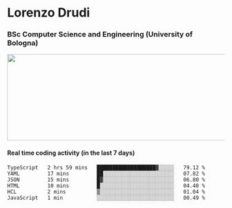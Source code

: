 # Lorenzo Drudi
### BSc Computer Science and Engineering (University of Bologna)

<img src="https://github-readme-stats.vercel.app/api?username=LorenzoDrudi&count_private=true&show_icons=true&theme=gruvbox" height=200px width=550px>

<!---Use wakatime plugins to track the coding time--->
#### Real time coding activity (in the last 7 days)
<!--START_SECTION:waka-->

```text
TypeScript   2 hrs 59 mins   ███████████████████▓░░░░░   79.12 %
YAML         17 mins         ██░░░░░░░░░░░░░░░░░░░░░░░   07.82 %
JSON         15 mins         █▓░░░░░░░░░░░░░░░░░░░░░░░   06.80 %
HTML         10 mins         █░░░░░░░░░░░░░░░░░░░░░░░░   04.40 %
HCL          2 mins          ▒░░░░░░░░░░░░░░░░░░░░░░░░   01.04 %
JavaScript   1 min           ░░░░░░░░░░░░░░░░░░░░░░░░░   00.49 %
```

<!--END_SECTION:waka-->
